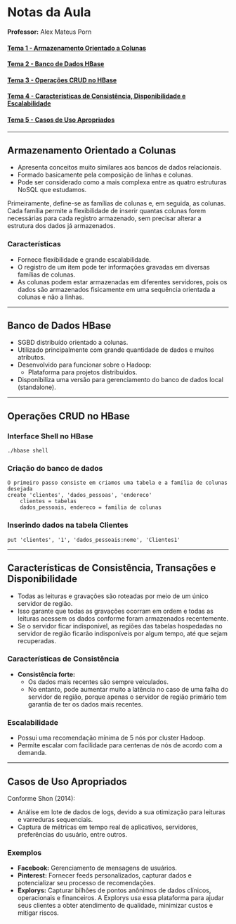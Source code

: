 # Notas da Aula

**Professor:** Alex Mateus Porn

#### [Tema 1 - Armazenamento Orientado a Colunas](#tema1)
#### [Tema 2 - Banco de Dados HBase](#tema2)
#### [Tema 3 - Operações CRUD no HBase](#tema3)
#### [Tema 4 - Características de Consistência, Disponibilidade e Escalabilidade](#tema4)
#### [Tema 5 - Casos de Uso Apropriados](#tema5)

---

## <a name="tema1">Armazenamento Orientado a Colunas</a>

- Apresenta conceitos muito similares aos bancos de dados relacionais.
- Formado basicamente pela composição de linhas e colunas.
- Pode ser considerado como a mais complexa entre as quatro estruturas NoSQL que estudamos.

Primeiramente, define-se as famílias de colunas e, em seguida, as colunas. Cada família permite a flexibilidade de inserir quantas colunas forem necessárias para cada registro armazenado, sem precisar alterar a estrutura dos dados já armazenados.

### Características

- Fornece flexibilidade e grande escalabilidade.
- O registro de um item pode ter informações gravadas em diversas famílias de colunas.
- As colunas podem estar armazenadas em diferentes servidores, pois os dados são armazenados fisicamente em uma sequência orientada a colunas e não a linhas.

---

## <a name="#tema2">Banco de Dados HBase</a>

- SGBD distribuído orientado a colunas.
- Utilizado principalmente com grande quantidade de dados e muitos atributos.
- Desenvolvido para funcionar sobre o Hadoop:
  - Plataforma para projetos distribuídos.
- Disponibiliza uma versão para gerenciamento do banco de dados local (standalone).

---

## <a name="tema3">Operações CRUD no HBase</a>

### Interface Shell no HBase

```shell
./hbase shell
```

### Criação do banco de dados
    O primeiro passo consiste em criamos uma tabela e a família de colunas desejada
    create 'clientes', 'dados_pessoas', 'endereco'
        clientes = tabelas
        dados_pessoais, endereco = familia de colunas

### Inserindo dados na tabela Clientes
    put 'clientes', '1', 'dados_pessoais:nome', 'Clientes1'

----

## <a name="tema4">Características de Consistência, Transações e Disponibilidade</a>

- Todas as leituras e gravações são roteadas por meio de um único servidor de região.
- Isso garante que todas as gravações ocorram em ordem e todas as leituras acessem os dados conforme foram armazenados recentemente.
- Se o servidor ficar indisponível, as regiões das tabelas hospedadas no servidor de região ficarão indisponíveis por algum tempo, até que sejam recuperadas.

### Características de Consistência

- **Consistência forte:**
  - Os dados mais recentes são sempre veiculados.
  - No entanto, pode aumentar muito a latência no caso de uma falha do servidor de região, porque apenas o servidor de região primário tem garantia de ter os dados mais recentes.

### Escalabilidade

- Possui uma recomendação mínima de 5 nós por cluster Hadoop.
- Permite escalar com facilidade para centenas de nós de acordo com a demanda.

---

## <a name="tema5">Casos de Uso Apropriados</a>

Conforme Shon (2014):

- Análise em lote de dados de logs, devido a sua otimização para leituras e varreduras sequenciais.
- Captura de métricas em tempo real de aplicativos, servidores, preferências do usuário, entre outros.

### Exemplos

- **Facebook:** Gerenciamento de mensagens de usuários.
- **Pinterest:** Fornecer feeds personalizados, capturar dados e potencializar seu processo de recomendações.
- **Explorys:** Capturar bilhões de pontos anônimos de dados clínicos, operacionais e financeiros. A Explorys usa essa plataforma para ajudar seus clientes a obter atendimento de qualidade, minimizar custos e mitigar riscos.







